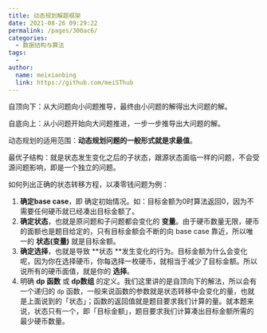 ```yaml
---
title: 动态规划解题框架
date: 2021-08-26 09:29:22
permalink: /pages/300ac6/
categories:
  - 数据结构与算法
tags:
  - 
author: 
  name: meixianbing
  link: https://github.com/meiSThub
---
```

自顶向下：从大问题向小问题推导，最终由小问题的解得出大问题的解。

自底向上：从小问题开始向大问题推进，一步一步推导出大问题的解。



动态规划的适用范围：**动态规划问题的一般形式就是求最值**。

最优子结构：就是状态发生变化之后的子状态，跟源状态面临一样的问题，不会受源问题影响，即是一个独立的问题。

如何列出正确的状态转移方程，以凑零钱问题为例：

1. **确定base case**，即 确定初始情况。如：目标金额为0时算法返回0，因为不需要任何硬币就已经凑出目标金额了。
2. **确定状态**，也就是原问题和子问题都会变化的 **变量**。由于硬币数量无限，硬币的面额也是题目给定的，只有目标金额会不断的向 base case 靠近，所以唯一的 **状态(变量)** 就是目标金额。
3. **确定选择**，也就是导致 **状态 **发生变化的行为。目标金额为什么会变化呢，因为你在选择硬币，你每选择一枚硬币，就相当于减少了目标金额。所以说所有的硬币面值，就是你的 **选择**。
4. 明确 **dp 函数** 或 **dp数组** 的定义。我们这里讲的是自顶向下的解法，所以会有一个递归的 `dp` 函数，一般来说函数的参数就是状态转移中会变化的量，也就是上面说到的「状态」；函数的返回值就是题目要求我们计算的量。就本题来说，状态只有一个，即「目标金额」，题目要求我们计算凑出目标金额所需的最少硬币数量。

